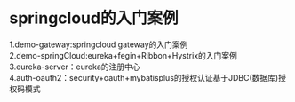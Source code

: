 # springcloud的入门案例
1.demo-gateway:springcloud gateway的入门案例  
2.demo-springCloud:eureka+fegin+Ribbon+Hystrix的入门案例  
3.eureka-server：eureka的注册中心   
4.auth-oauth2：security+oauth+mybatisplus的授权认证基于JDBC(数据库)授权码模式  
